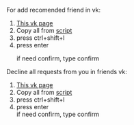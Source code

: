 For add recomended friend in vk:
<ol>
<li><a href="https://vk.com/friends?act=find">This vk page</a></li>
<li>Copy all from <a href="add_recomended_friends.js">script</a></li>
<li>press ctrl+shift+I</li>
<li>press enter
<br><p color = 'red'>if need confirm, type confirm
  </p></li>
</ol>



Decline all requests from you in friends vk:
<ol>
<li><a href="https://vk.com/friends?section=out_requests">This vk page</a></li>
<li>Copy all from <a href="script.js">script</a></li>
<li>press ctrl+shift+I</li>
<li>press enter
<br>if need confirm, type confirm
</li>
</ol>
